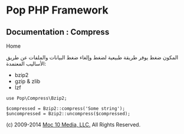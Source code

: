 Pop PHP Framework
=================

Documentation : Compress
------------------------

Home

المكون ضغط يوفر طريقة طبيعية لضغط وإلغاء ضغط البيانات والملفات عن طريق
الأساليب المعتمدة:

-   bzip2
-   gzip & zlib
-   lzf

<!-- -->

    use Pop\Compress\Bzip2;

    $compressed = Bzip2::compress('Some string');
    $uncompressed = Bzip2::uncompress($compressed);

\(c) 2009-2014 [Moc 10 Media, LLC.](http://www.moc10media.com) All
Rights Reserved.

